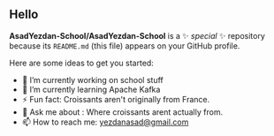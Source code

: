 ## Hello


**AsadYezdan-School/AsadYezdan-School** is a ✨ _special_ ✨ repository because its `README.md` (this file) appears on your GitHub profile.

Here are some ideas to get you started:

- 🔭 I’m currently working on school stuff
- 🌱 I’m currently learning Apache Kafka
- ⚡ Fun fact: Croissants aren't originally from France.
- 💬 Ask me about : Where croissants arent actually from.
- 📫 How to reach me: yezdanasad@gmail.com
